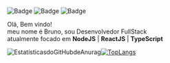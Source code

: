 ### 
![Badge](https://img.shields.io/static/v1?label=react&message=framework&color=blue&style=for-the-badge&logo=REACT)
![Badge](https://img.shields.io/static/v1?label=react&message=framework&color=blue&style=for-the-badge&logo=Node.JS)
![Badge](https://img.shields.io/static/v1?label=TypeScript&message=language&color=blue&style=for-the-badge&logo=TypeScript)



Olá, Bem vindo! <br> meu nome é Bruno, sou Desenvolvedor FullStack <br>
atualmente focado em **NodeJS** | **ReactJS** | **TypeScript**  


![EstatísticasdoGitHubdeAnurag](https://github-readme-stats.vercel.app/api?username=BLSSTI&show_icons=true&theme=radical&layout=compact)[![TopLangs](https://github-readme-stats.vercel.app/api/top-langs/?username=BLSSTI&layout=compact&theme=radical)](https://github.com/BLSSTI/github-readme-Estatísticas)

